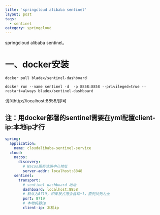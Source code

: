 ```yaml
---
title: 'springcloud alibaba sentinel'
layout: post
tags:
  - sentinel
category: springcloud
---
```

springcloud alibaba sentinel。

<!--more-->

# 一、docker安装

```shell
docker pull bladex/sentinel-dashboard

docker run --name sentinel -d  -p 8858:8858 --privileged=true --restart=always bladex/sentinel-dashboard
```

访问http://localhost:8858/即可

## 注：用docker部署的sentinel需要在yml配置client-ip:本地ip才行

```yaml
spring:
  application:
    name: cloudalibaba-sentinel-service
  cloud:
    nacos:
      discovery:
        # Nacos服务注册中心地址
        server-addr: localhost:8848
    sentinel:
      transport:
        # sentinel dashboard 地址
        dashboard: localhost:8858
        # 默认为8719，如果被占用会自动+1，直到找到为止
        port: 8719
        # 本地机器ip
        client-ip: 本机ip
```

